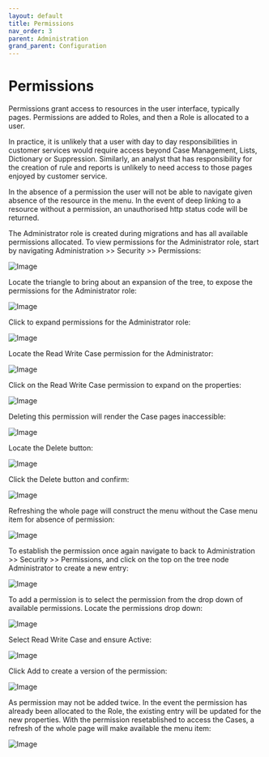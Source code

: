 ```yaml
---
layout: default
title: Permissions
nav_order: 3
parent: Administration
grand_parent: Configuration
---
```


# Permissions
Permissions grant access to resources in the user interface,  typically pages.  Permissions are added to Roles,  and then a Role is allocated to a user.

In practice,  it is unlikely that a user with day to day responsibilities in customer services would require access beyond Case Management, Lists, Dictionary or Suppression.  Similarly,  an analyst that has responsibility for the creation of rule and reports is unlikely to need access to those pages enjoyed by customer service.

In the absence of a permission the user will not be able to navigate given absence of the resource in the menu.  In the event of deep linking to a resource without a permission,  an unauthorised http status code will be returned.

The Administrator role is created during migrations and has all available permissions allocated.  To view permissions for the Administrator role,  start by navigating Administration >> Security >> Permissions:

![Image](TopOfTreeForPermissions.png)

Locate the triangle to bring about an expansion of the tree,  to expose the permissions for the Administrator role:

![Image](LocationOfExpandButton.png)

Click to expand permissions for the Administrator role:

![Image](ExpandedPermissions.png)

Locate the Read Write Case permission for the Administrator:

![Image](LocationOfReadWriteCasePermission.png)

Click on the Read Write Case permission to expand on the properties:

![Image](ExpandedReadWriteCasePermission.png)

Deleting this permission will render the Case pages inaccessible:

![Image](LocationOfCasesMenuItem.png)

Locate the Delete button:

![Image](LocationOfDeleteButton.png)

Click the Delete button and confirm:

![Image](EntryDeleted.png)

Refreshing the whole page will construct the menu without the Case menu item for absence of permission:

![Image](AbsenceOfCases.png)

To establish the permission once again navigate to back to Administration >> Security >> Permissions, and click on the top on the tree node Administrator to create a new entry:

![Image](EmptyPermission.png)

To add a permission is to select the permission from the drop down of available permissions.  Locate the permissions drop down:

![Image](LocationOfPermissionSpecification.png)

Select Read Write Case and ensure Active: 

![Image](AddBackPermissionForCase.png)

Click Add to create a version of the permission:

![Image](VersionOfPermission.png)

As permission may not be added twice.  In the event the permission has already been allocated to the Role,  the existing entry will be updated for the new properties.  With the permission resetablished to access the Cases,  a refresh of the whole page will make available the menu item:

![Image](PermissionRestablished.png)

